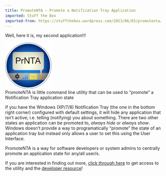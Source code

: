 ```yaml
---
title: PromoteNTA – Promote a Notification Tray Application
imported: Stuff the Box
imported-from: https://stuffthebox.wordpress.com/2013/06/03/promotenta/
---
```


Well, here it is, my second application!!!

<div class="showcase center no-border">
    <a class="fancybox" href="/assets/images/promotenta/promotenta.png" title="PromoteNTA – Promote a Notification Tray Application"> 
        <img src="/assets/images/promotenta/promotenta.png" alt="PromoteNTA-Logo" title="PromoteNTA – Promote a Notification Tray Application" width="150" />
    </a><br />
    PromoteNTA is little command line utility that can be used to “promote” a Notification Tray application state
</div>

If you have the Windows (XP/7/8) Notification Tray (the one in the bottom right corner) configured with default settings, it will hide any application that isn’t active; i.e. telling (notifying) you about something. There are two other states an application can be promoted to, *always hide* or *always show*. Windows doesn’t provide a way to programatically “promote” the state of an application tray but instead only allows a user to set this using the User Interface.

PromoteNTA is a way for software developers or system admins to centrally promote an application state for any/all user/s.

If you are interested in finding out more, [click through here](/cli-tools/promotenta/ "PromoteNTA – Promote a Notification Tray Application") to get access to the utility and the [developer resource](/cli-tools/promotenta/devresource/ "Assembly.PromotNTA – Promote a Notification Tray Application [Developer Resource]")!
